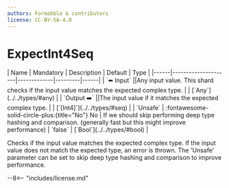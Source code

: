 ```yaml
---
authors: Formabble & contributors
license: CC-BY-SA-4.0
---
```



# ExpectInt4Seq

<div class="sh-parameters" markdown="1">
| Name | Mandatory | Description | Default | Type |
|------|---------------------|-------------|---------|------|
| `⬅️ Input` ||Any input value. This shard checks if the input value matches the expected complex type. | | [`Any`](../../types/#any) |
| `Output ➡️` ||The input value if it matches the expected complex type. | | [`[Int4]`](../../types/#seq) |
| `Unsafe` | :fontawesome-solid-circle-plus:{title="No"} No  | If we should skip performing deep type hashing and comparison. (generally fast but this might improve performance) | `false` | [`Bool`](../../types/#bool) |

</div>

Checks if the input value matches the expected complex type. If the input value does not match the expected type, an error is thrown. The 'Unsafe' parameter can be set to skip deep type hashing and comparison to improve performance.

--8<-- "includes/license.md"

